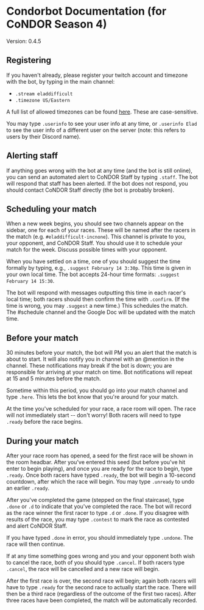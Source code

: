 # Condorbot Documentation (for CoNDOR Season 4)

Version: 0.4.5

## Registering

If you haven't already, please register your twitch account and timezone with the bot, by typing in the main channel:

- `.stream eladdifficult`
- `.timezone US/Eastern`

A full list of allowed timezones can be found [here](https://github.com/incnone/condorbot/blob/master/data/tz_list.txt). These are case-sensitive.

You may type `.userinfo` to see your user info at any time, or `.userinfo Elad` to see the user info of a different user on the server (note: this refers to users by their Discord name).

## Alerting staff

If anything goes wrong with the bot at any time (and the bot is still online), you can send an automated alert to CoNDOR Staff by typing `.staff`. The bot will respond that staff has been alerted. If the bot does not respond, you should contact CoNDOR Staff directly (the bot is probably broken).

## Scheduling your match

When a new week begins, you should see two channels appear on the sidebar, one for each of your races. These will be named after the racers in the match (e.g. `#eladdifficult-incnone`). This channel is private to you, your opponent, and CoNDOR Staff. You should use it to schedule your match for the week. Discuss possible times with your opponent. 

When you have settled on a time, one of you should suggest the time formally by typing, e.g., `.suggest February 14 3:30p`. This time is given in your own local time. The bot accepts 24-hour time formats: `.suggest February 14 15:30`.

The bot will respond with messages outputting this time in each racer's local time; both racers should then confirm the time with `.confirm`. (If the time is wrong, you may `.suggest` a new time.) This schedules the match. The #schedule channel and the Google Doc will be updated with the match time.

## Before your match

30 minutes before your match, the bot will PM you an alert that the match is about to start. It will also notify you in channel with an @mention in the channel. These notifications may break if the bot is down; you are responsible for arriving at your match on time. Bot notifications will repeat at 15 and 5 minutes before the match.

Sometime within this period, you should go into your match channel and type `.here`. This lets the bot know that you're around for your match.

At the time you've scheduled for your race, a race room will open. The race will not immediately start -- don't worry! Both racers will need to type `.ready` before the race begins.

## During your match

After your race room has opened, a seed for the first race will be shown in the room headbar. After you've entered this seed (but before you've hit enter to begin playing), and once you are ready for the race to begin, type `.ready`. Once both racers have typed `.ready`, the bot will begin a 10-second countdown, after which the race will begin. You may type `.unready` to undo an earlier `.ready`.

After you've completed the game (stepped on the final staircase), type `.done` or `.d` to indicate that you've completed the race. The bot will record as the race winner the first racer to type `.d` or `.done`. If you disagree with results of the race, you may type `.contest` to mark the race as contested and alert CoNDOR Staff.

If you have typed `.done` in error, you should immediately type `.undone`. The race will then continue.

If at any time something goes wrong and you and your opponent both wish to cancel the race, both of you should type `.cancel`. If both racers type `.cancel`, the race will be cancelled and a new race will begin.

After the first race is over, the second race will begin; again both racers will have to type `.ready` for the second race to actually start the race. There will then be a third race (regardless of the outcome of the first two races). After three races have been completed, the match will be automatically recorded.